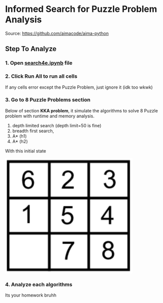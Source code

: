 # Informed Search for Puzzle Problem Analysis
Source: https://github.com/aimacode/aima-python

## Step To Analyze
### 1. Open [search4e.ipynb](search4e.ipynb) file
### 2. Click Run All to run all cells
If any cells error except the Puzzle Problem, just ignore it (idk too wkwk)
### 3. Go to 8 Puzzle Problems section
Below of section **KKA problem**, it simulate the algorithms to solve 8 Puzzle problem with runtime and memory analysis.
1. depth limited search (depth limit=50 is fine)
2. breadth first search,
3. A* (h1)
4. A* (h2)

With this initial state

![Initial Puzzle State](initial_puzzle.png)

### 4. Analyze each  algorithms
Its your homework bruhh
